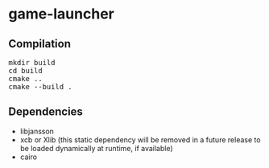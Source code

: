 # game-launcher

## Compilation

<pre>
mkdir build
cd build
cmake ..
cmake --build .
</pre>

## Dependencies

* libjansson
* xcb or Xlib (this static dependency will be removed in a future release to be loaded dynamically at runtime, if available)
* cairo
